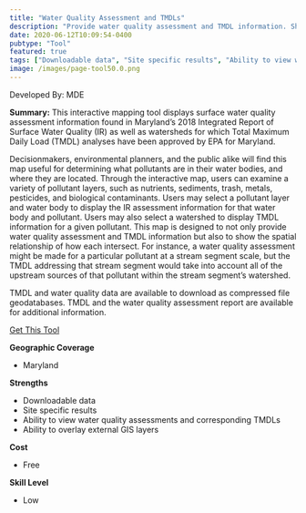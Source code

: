 ```yaml
---
title: "Water Quality Assessment and TMDLs"
description: "Provide water quality assessment and TMDL information. Show the spatial relationship of how each intersect"
date: 2020-06-12T10:09:54-0400
pubtype: "Tool"
featured: true
tags: ["Downloadable data", "Site specific results", "Ability to view water quality assessments and corresponding TMDLs", "Ability to overlay external GIS layers"]
image: /images/page-tool50.0.png
---
```

Developed By: MDE

**Summary:** This interactive mapping tool displays surface water quality assessment information found in Maryland’s 2018 Integrated Report of Surface Water Quality (IR) as well as watersheds for which Total Maximum Daily Load (TMDL) analyses have been approved by EPA for Maryland. 

Decisionmakers, environmental planners, and the public alike will find this map useful for determining what pollutants are in their water bodies, and where they are located. Through the interactive map, users can examine a variety of pollutant layers, such as nutrients, sediments, trash, metals, pesticides, and biological contaminants. Users may select a pollutant layer and  water body to display the IR assessment information for that water body and pollutant. Users may also select a watershed to display TMDL information for a given pollutant. This map is designed to not only provide water quality assessment and TMDL information but also to show the spatial relationship of how each intersect. For instance, a water quality assessment might be made for a particular pollutant at a stream segment scale, but the TMDL addressing that stream segment would take into account all of the upstream sources of that pollutant within the stream segment’s watershed. 

TMDL and water quality data are available to download as compressed file geodatabases. TMDL and the water quality assessment report are available for additional information.


<a href="https://mdewin64.mde.state.md.us/WSA/IR-TMDL/index.html
" target="_blank">Get This Tool</a>

__**Geographic Coverage**__
-  Maryland

__**Strengths**__
-  Downloadable data
-   Site specific results
-   Ability to view water quality assessments and corresponding TMDLs
-   Ability to overlay external GIS layers

__**Cost**__
- Free

__**Skill Level**__
- Low
